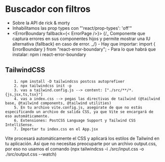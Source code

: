 # Buscador con filtros

- Sobre la API de rick & morty
- Inhabilitamos las prop types con "'react/prop-types': 'off'"
- <ErrorBoundary fallback={< ErrorPage />}>
  {/_ Componente que captura errores en sus componentes hijos y permite mostrar una IU alternativa (fallback) en caso de error. _/}
  <Outlet />
  </ErrorBoundary> - Hay que importar: import { ErrorBoundary } from "react-error-boundary"; - Para lo que habrá que instalar: npm i react-error-boundary

## TailwindCSS

        1. npm install -D tailwindcss postcss autoprefixer
        2. npx tailwindcss init -p
        3. vas a tailwind.config.js --> content: ["./src/**/*.{js,jsx,ts,tsx}"]
        4. vas a index.css --> pegas las directivas de tailwind (@tailwind base, @tailwind components, @tailwind utilities)
        5. En tu archivo vite.config.js, asegúrate de que no estás especificando un archivo de salida CSS, ya que Vite se encargará de eso automáticamente.
        6. Extensiones: PostCSS Language Support y Tailwind CSS IntelliSense.
        7. Importar tu index.css en el App.jsx

Vite procesará automáticamente el CSS y aplicará los estilos de Tailwind en tu aplicación. Así que no necesitas preocuparte por un archivo output.css, por eso no usamos el comando (npx tailwindcss -i ./src/input.css -o ./src/output.css --watch)
